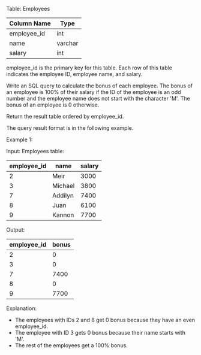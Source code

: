 Table: Employees

| Column Name | Type    |
|-------------|---------|
| employee_id | int     |
| name        | varchar |
| salary      | int     |
employee_id is the primary key for this table.
Each row of this table indicates the employee ID, employee name, and salary.
 

Write an SQL query to calculate the bonus of each employee. The bonus of an employee is 100% of their salary if the ID of the employee is an odd number and the employee name does not start with the character 'M'. The bonus of an employee is 0 otherwise.

Return the result table ordered by employee_id.

The query result format is in the following example.

 

Example 1:

Input: 
Employees table:

| employee_id | name    | salary |
|-------------|---------|--------|
| 2           | Meir    | 3000   |
| 3           | Michael | 3800   |
| 7           | Addilyn | 7400   |
| 8           | Juan    | 6100   |
| 9           | Kannon  | 7700   |
Output:

| employee_id | bonus |
|-------------|-------|
| 2           | 0     |
| 3           | 0     |
| 7           | 7400  |
| 8           | 0     |
| 9           | 7700  |

Explanation: 
* The employees with IDs 2 and 8 get 0 bonus because they have an even employee_id.
* The employee with ID 3 gets 0 bonus because their name starts with 'M'.
* The rest of the employees get a 100% bonus.
